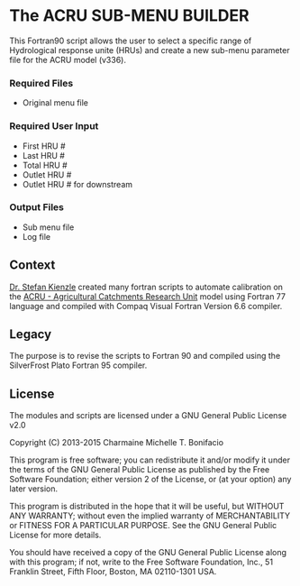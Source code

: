 # The ACRU SUB-MENU BUILDER

This Fortran90 script allows the user to select a specific range of Hydrological response unite (HRUs) and create a new sub-menu parameter file for the ACRU model (v336).

### Required Files
- Original menu file 
 
### Required User Input
- First HRU #
- Last HRU #
- Total HRU #
- Outlet HRU #
- Outlet HRU # for downstream

### Output Files
- Sub menu file 
- Log file

## Context
[Dr. Stefan Kienzle](http://people.uleth.ca/~stefan.kienzle/) created many fortran scripts to automate calibration on the [ACRU - Agricultural Catchments Research Unit](http://unfccc.int/adaptation/nairobi_work_programme/knowledge_resources_and_publications/items/5299.php) model using Fortran 77 language and compiled with Compaq Visual Fortran Version 6.6 compiler.

## Legacy

The purpose is to revise the scripts to Fortran 90 and compiled using the SilverFrost Plato Fortran 95 compiler.

## License

The modules and scripts are licensed under a GNU General Public License v2.0

Copyright (C) 2013-2015 Charmaine Michelle T. Bonifacio

This program is free software; you can redistribute it and/or modify it under the terms of the GNU General Public License as published by the Free Software Foundation; either version 2 of the License, or (at your option) any later version.

This program is distributed in the hope that it will be useful, but WITHOUT ANY WARRANTY; without even the implied warranty of MERCHANTABILITY or FITNESS FOR A PARTICULAR PURPOSE. See the GNU General Public License for more details.

You should have received a copy of the GNU General Public License along with this program; if not, write to the Free Software Foundation, Inc., 51 Franklin Street, Fifth Floor, Boston, MA 02110-1301 USA.
